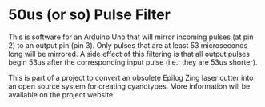 # 50us (or so) Pulse Filter

This is software for an Arduino Uno that will mirror incoming pulses (at pin 2) to an output pin (pin 3). Only pulses that are at least 53 microseconds long will be mirrored. A side effect of this filtering is that all output pulses begin 53us after the corresponding input pulse (i.e.: they are 53us shorter).

This is part of a project to convert an obsolete Epilog Zing laser cutter into an open source system for creating cyanotypes. More information will be available on the project website.
